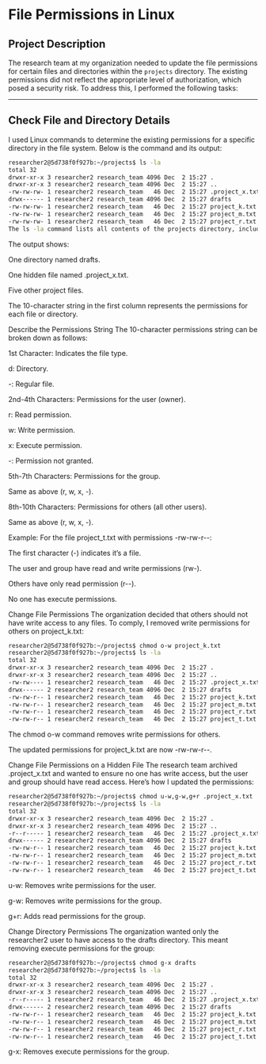 # File Permissions in Linux

## Project Description

The research team at my organization needed to update the file permissions for certain files and directories within the `projects` directory. The existing permissions did not reflect the appropriate level of authorization, which posed a security risk. To address this, I performed the following tasks:

---

## Check File and Directory Details

I used Linux commands to determine the existing permissions for a specific directory in the file system. Below is the command and its output:

```bash
researcher2@5d738f0f927b:~/projects$ ls -la
total 32
drwxr-xr-x 3 researcher2 research_team 4096 Dec  2 15:27 .
drwxr-xr-x 3 researcher2 research_team 4096 Dec  2 15:27 ..
-rw-rw-rw- 1 researcher2 research_team   46 Dec  2 15:27 .project_x.txt
drwx------ 1 researcher2 research_team 4096 Dec  2 15:27 drafts
-rw-rw-rw- 1 researcher2 research_team   46 Dec  2 15:27 project_k.txt
-rw-rw-rw- 1 researcher2 research_team   46 Dec  2 15:27 project_m.txt
-rw-rw-rw- 1 researcher2 research_team   46 Dec  2 15:27 project_r.txt
The ls -la command lists all contents of the projects directory, including hidden files.
```
The output shows:

One directory named drafts.

One hidden file named .project_x.txt.

Five other project files.

The 10-character string in the first column represents the permissions for each file or directory.

Describe the Permissions String
The 10-character permissions string can be broken down as follows:

1st Character: Indicates the file type.

d: Directory.

-: Regular file.

2nd-4th Characters: Permissions for the user (owner).

r: Read permission.

w: Write permission.

x: Execute permission.

-: Permission not granted.

5th-7th Characters: Permissions for the group.

Same as above (r, w, x, -).

8th-10th Characters: Permissions for others (all other users).

Same as above (r, w, x, -).

Example:
For the file project_t.txt with permissions -rw-rw-r--:

The first character (-) indicates it’s a file.

The user and group have read and write permissions (rw-).

Others have only read permission (r--).

No one has execute permissions.

Change File Permissions
The organization decided that others should not have write access to any files. To comply, I removed write permissions for others on project_k.txt:

```bash
researcher2@5d738f0f927b:~/projects$ chmod o-w project_k.txt
researcher2@5d738f0f927b:~/projects$ ls -la
total 32
drwxr-xr-x 3 researcher2 research_team 4096 Dec  2 15:27 .
drwxr-xr-x 3 researcher2 research_team 4096 Dec  2 15:27 ..
-rw-rw---- 1 researcher2 research_team   46 Dec  2 15:27 .project_x.txt
drwx------ 2 researcher2 research_team 4096 Dec  2 15:27 drafts
-rw-rw-r-- 1 researcher2 research_team   46 Dec  2 15:27 project_k.txt
-rw-rw-r-- 1 researcher2 research_team   46 Dec  2 15:27 project_m.txt
-rw-rw-r-- 1 researcher2 research_team   46 Dec  2 15:27 project_r.txt
-rw-rw-r-- 1 researcher2 research_team   46 Dec  2 15:27 project_t.txt
```
The chmod o-w command removes write permissions for others.

The updated permissions for project_k.txt are now -rw-rw-r--.

Change File Permissions on a Hidden File
The research team archived .project_x.txt and wanted to ensure no one has write access, but the user and group should have read access. Here’s how I updated the permissions:

```bash
researcher2@5d738f0f927b:~/projects$ chmod u-w,g-w,g+r .project_x.txt
researcher2@5d738f0f927b:~/projects$ ls -la
total 32
drwxr-xr-x 3 researcher2 research_team 4096 Dec  2 15:27 .
drwxr-xr-x 3 researcher2 research_team 4096 Dec  2 15:27 ..
-r--r----- 1 researcher2 research_team   46 Dec  2 15:27 .project_x.txt
drwx------ 2 researcher2 research_team 4096 Dec  2 15:27 drafts
-rw-rw-r-- 1 researcher2 research_team   46 Dec  2 15:27 project_k.txt
-rw-rw-r-- 1 researcher2 research_team   46 Dec  2 15:27 project_m.txt
-rw-rw-r-- 1 researcher2 research_team   46 Dec  2 15:27 project_r.txt
-rw-rw-r-- 1 researcher2 research_team   46 Dec  2 15:27 project_t.txt
```
u-w: Removes write permissions for the user.

g-w: Removes write permissions for the group.

g+r: Adds read permissions for the group.

Change Directory Permissions
The organization wanted only the researcher2 user to have access to the drafts directory. This meant removing execute permissions for the group:

```bash
researcher2@5d738f0f927b:~/projects$ chmod g-x drafts
researcher2@5d738f0f927b:~/projects$ ls -la
total 32
drwxr-xr-x 3 researcher2 research_team 4096 Dec  2 15:27 .
drwxr-xr-x 3 researcher2 research_team 4096 Dec  2 15:27 ..
-r--r----- 1 researcher2 research_team   46 Dec  2 15:27 .project_x.txt
drwx------ 2 researcher2 research_team 4096 Dec  2 15:27 drafts
-rw-rw-r-- 1 researcher2 research_team   46 Dec  2 15:27 project_k.txt
-rw-rw-r-- 1 researcher2 research_team   46 Dec  2 15:27 project_m.txt
-rw-rw-r-- 1 researcher2 research_team   46 Dec  2 15:27 project_r.txt
-rw-rw-r-- 1 researcher2 research_team   46 Dec  2 15:27 project_t.txt
```
g-x: Removes execute permissions for the group.
